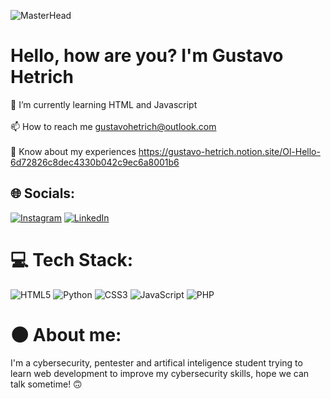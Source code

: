 ![MasterHead](https://i.redd.it/a3ftzqi7ide71.png)
# Hello, how are you? I'm Gustavo Hetrich
🌱 I’m currently learning HTML and Javascript<br><br>📫 How to reach me gustavohetrich@outlook.com<br><br>📄 Know about my experiences https://gustavo-hetrich.notion.site/Ol-Hello-6d72826c8dec4330b042c9ec6a8001b6


## 🌐 Socials:
[![Instagram](https://img.shields.io/badge/Instagram-%23E4405F.svg?logo=Instagram&logoColor=white)](https://instagram.com/Gustavo_Hetrixu) [![LinkedIn](https://img.shields.io/badge/LinkedIn-%230077B5.svg?logo=linkedin&logoColor=white)](www.linkedin.com/in/gustavo-hetrich) 

# 💻 Tech Stack:
![HTML5](https://img.shields.io/badge/html5-%23E34F26.svg?style=for-the-badge&logo=html5&logoColor=white) ![Python](https://img.shields.io/badge/python-3670A0?style=for-the-badge&logo=python&logoColor=ffdd54) ![CSS3](https://img.shields.io/badge/css3-%231572B6.svg?style=for-the-badge&logo=css3&logoColor=white) ![JavaScript](https://img.shields.io/badge/javascript-%23323330.svg?style=for-the-badge&logo=javascript&logoColor=%23F7DF1E) ![PHP](https://img.shields.io/badge/php-%23777BB4.svg?style=for-the-badge&logo=php&logoColor=white)

# 🌑 About me:
I'm a cybersecurity, pentester and artifical inteligence student trying to learn web development to improve my cybersecurity skills, hope we can talk sometime! 🙃
